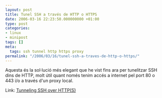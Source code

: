 ```yaml
---
layout: post
title: Tunel SSH a través de HTTP o HTTPS
date: 2006-03-16 22:23:50.000000000 +01:00
type: post
categories:
- linux
- minipost
tags: []
meta:
  tags: ssh tunnel http https proxy
permalink: "/2006/03/16/tunel-ssh-a-traves-de-http-o-https/"
---
```

Aquesta és la sol·lució més elegant que he vist fins ara per tunelitzar SSH dins de HTTP, molt útil quant només tenim accés a internet pel port 80 o 443 i/o a través d'un proxy local.

Link: [Tunneling SSH over HTTP(S)](http://dag.wieers.com/howto/ssh-http-tunneling/)

